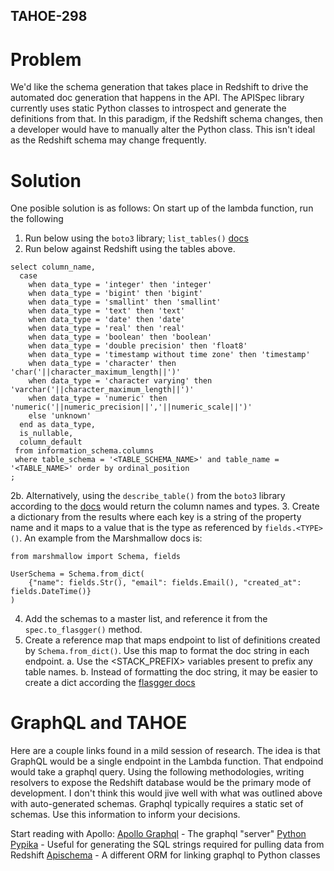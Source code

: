 ## TAHOE-298

# Problem
We'd like the schema generation that takes place in Redshift to drive the automated doc generation that happens in the API. The APISpec library currently uses static Python classes to introspect and generate the definitions from that. In this paradigm, if the Redshift schema changes, then a developer would have to manually alter the Python class. This isn't ideal as the Redshift schema may change frequently.

# Solution
One posible solution is as follows:
On start up of the lambda function, run the following
1. Run below using the `boto3` library; `list_tables()` [docs](https://boto3.amazonaws.com/v1/documentation/api/latest/reference/services/redshift-data.html#RedshiftDataAPIService.Client.list_tables)
2. Run below against Redshift using the tables above.
```
select column_name,
  case
    when data_type = 'integer' then 'integer'
    when data_type = 'bigint' then 'bigint'
    when data_type = 'smallint' then 'smallint'
    when data_type = 'text' then 'text'
    when data_type = 'date' then 'date'
    when data_type = 'real' then 'real'
    when data_type = 'boolean' then 'boolean'
    when data_type = 'double precision' then 'float8'
    when data_type = 'timestamp without time zone' then 'timestamp'
    when data_type = 'character' then 'char('||character_maximum_length||')'
    when data_type = 'character varying' then 'varchar('||character_maximum_length||')'
    when data_type = 'numeric' then 'numeric('||numeric_precision||','||numeric_scale||')'
    else 'unknown'
  end as data_type,
  is_nullable,
  column_default
 from information_schema.columns
 where table_schema = '<TABLE_SCHEMA_NAME>' and table_name = '<TABLE_NAME>' order by ordinal_position
;
```
2b. Alternatively, using the `describe_table()` from the `boto3` library according to the [docs](https://boto3.amazonaws.com/v1/documentation/api/latest/reference/services/redshift-data.html#RedshiftDataAPIService.Client.describe_table) would return the column names and types.
3. Create a dictionary from the results where each key is a string of the property name and it maps to a value that is the type as referenced by `fields.<TYPE>()`. An example from the Marshmallow docs is:
```
from marshmallow import Schema, fields

UserSchema = Schema.from_dict(
    {"name": fields.Str(), "email": fields.Email(), "created_at": fields.DateTime()}
)
```
4. Add the schemas to a master list, and reference it from the `spec.to_flasgger()` method.
5. Create a reference map that maps endpoint to list of definitions created by `Schema.from_dict()`. Use this map to format the doc string in each endpoint.
    a. Use the <STACK_PREFIX> variables present to prefix any table names. 
    b. Instead of formatting the doc string, it may be easier to create a dict according the [flasgger docs](https://github.com/flasgger/flasgger#using-dictionaries-as-raw-specs)


# GraphQL and TAHOE
Here are a couple links found in a mild session of research. The idea is that GraphQL would be a single endpoint in the Lambda function. That endpoind would take a graphql query. Using the following methodologies, writing resolvers to expose the Redshift database would be the primary mode of development. I don't think this would jive well with what was outlined above with auto-generated schemas. Graphql typically requires a static set of schemas. Use this information to inform your decisions.

Start reading with Apollo:
[Apollo Graphql](https://www.apollographql.com/blog/graphql/python/complete-api-guide/) - The graphql "server"
[Python Pypika](https://github.com/kayak/pypika) - Useful for generating the SQL strings required for pulling data from Redshift
[Apischema](https://wyfo.github.io/apischema/0.18/graphql/overview/) - A different ORM for linking graphql to Python classes